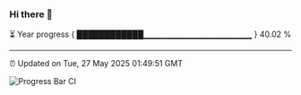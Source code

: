 ### Hi there 👋

⏳ Year progress { ████████████▁▁▁▁▁▁▁▁▁▁▁▁▁▁▁▁▁▁ } 40.02 %

---

⏰ Updated on Tue, 27 May 2025 01:49:51 GMT

![Progress Bar CI](https://github.com/liununu/liununu/workflows/Progress%20Bar%20CI/badge.svg)
